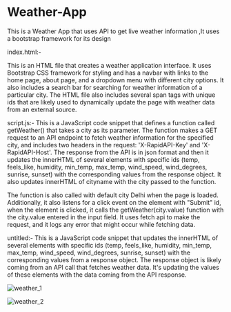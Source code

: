 # Weather-App
This is a Weather App that uses API to get live weather information ,It uses a bootstrap framework for its design 


index.html:- 

This is an HTML file that creates a weather application interface.
 It uses Bootstrap CSS framework for styling and has a navbar with links to the home page, about page, and a dropdown menu with different city options.
 It also includes a search bar for searching for weather information of a particular city. The HTML file also includes several span tags with unique ids
 that are likely used to dynamically update the page with weather data from an external source.


script.js:- 
This is a JavaScript code snippet that defines a function called getWeather() that takes a city as its parameter. The function makes a GET request to an 
API endpoint to fetch weather information for the specified city, and includes two headers in the request: 'X-RapidAPI-Key' and 'X-RapidAPI-Host'. 
The response from the API is in json format and then it updates the innerHTML of several elements with specific ids 
(temp, feels_like, humidity, min_temp, max_temp, wind_speed, wind_degrees, sunrise, sunset) with the corresponding values from the response object.
It also updates innerHTML of cityname with the city passed to the function.

The function is also called with default city Delhi when the page is loaded.
Additionally, it also listens for a click event on the element with "Submit" id, when the element is clicked, it calls the getWeather(city.value) function with
 the city.value entered in the input field.
It uses fetch api to make the request, and it logs any error that might occur while fetching data.

untitled:-
This is a JavaScript code snippet that updates the innerHTML of several elements with specific ids
 (temp, feels_like, humidity, min_temp, max_temp, wind_speed, wind_degrees, sunrise, sunset) with the corresponding values from a response object. 
The response object is likely coming from an API call that fetches weather data. It's updating the values of these elements with the data coming 
from the API response.

![weather_1](https://github.com/vkohli123/Weather-App/assets/110954074/8a5d6ccd-9297-41ca-bd96-cc89680ec4bb)


![weather_2](https://github.com/vkohli123/Weather-App/assets/110954074/f0d4a8ce-1eb7-4060-98c6-1ea1a615d3b6)


